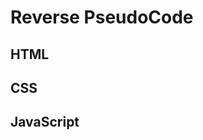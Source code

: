 # Reverse PseudoCode

## HTML

<!-- Start of div for calculator.

text to give it a name.
additional text for effect.

Input field that will be a table of buttons.
//series of rows for the buttons.
top row: AC, CE, %, ÷.
second row: 7, 8, 9, X.
third row: 4, 5, 6, -.
fourth row: 1, 2, 3, +.
last row: 0, ., =.

End of div for calculator-->

## CSS

<!-- Import fonts link.

Add colour variables.

Sest body/html width and color.

Calculator:
width and height,
background colour,
margins,
set corners to rounded,
add shadows for key effects,
align the text.

Text at the top of calc:
set paddings and margins,
set colors,
set font,
transform text.

Input box/numbers/buttons:
background color,
set borders,
line height,
width,
font-size & family,
direction?
padding and margins,
shadows.

Rows:
set display setting,
Buttons:
width and height,
borders,
colors and font size,
rounding of edges,
margins and box shadows,
set focus and active state?.

Ctrl (display):
set borders and border shadows

Tall (+ button):
height
and margins
+ float.

 -->

## JavaScript

<!--
Initialize variables:
Entires as an empty array,
Total as 0.
another one as an empty string.

Add an event listener for a button click that runs a function.

The function:
intitalizes variable 'value' that will output buttons clicked to screen.

if it's a number or '.';
add it to value,
display it.

else if its a symbol that's not equals;
re set entires,temp, and total,
don't dislay, just run.

else if it's the clear button;
set temp to original,
don't display, just run.

else if it's the x button;
add temp to end of entires,
change x to * to work,
set temp to initial.

else if it's ÷;
add tempt to end of entires,
change ÷ to / to work,
set temp to inital.

else if it's =;
add temp to end of etnries,
set new  nt variable = number of entries at index 0,
for loop for lenght of entries,
new variable nextnumber that is nt index[i],
new variable symbol that is entries[i],

if symbol is +; add nextnumber to nt,
else if it's -, minus it,
else if it's *, times it,
else if it's /, divide it,

increment i,

if nt is less than 0;
set it to the absoulte value.

output answer of nt;
set entires to empty array again,
set temp to inital.

else;
add temp to entries,
and value to entires,
set temp to inital.

DONE.



-->
